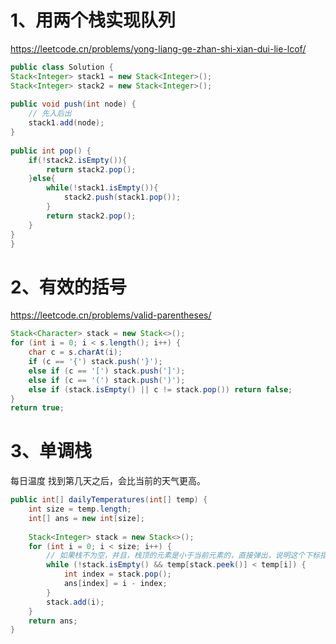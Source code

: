 # 1、用两个栈实现队列
https://leetcode.cn/problems/yong-liang-ge-zhan-shi-xian-dui-lie-lcof/

```java
public class Solution {
Stack<Integer> stack1 = new Stack<Integer>();  
Stack<Integer> stack2 = new Stack<Integer>();  
  
public void push(int node) {  
    // 先入后出  
    stack1.add(node);  
}  
  
public int pop() {  
    if(!stack2.isEmpty()){  
        return stack2.pop();  
    }else{  
        while(!stack1.isEmpty()){  
            stack2.push(stack1.pop());  
        }  
        return stack2.pop();  
    }  
}
}
```

# 2、有效的括号

https://leetcode.cn/problems/valid-parentheses/

```java
Stack<Character> stack = new Stack<>();  
for (int i = 0; i < s.length(); i++) {  
    char c = s.charAt(i);  
    if (c == '{') stack.push('}');  
    else if (c == '[') stack.push(']');  
    else if (c == '(') stack.push(')');  
    else if (stack.isEmpty() || c != stack.pop()) return false;  
}  
return true;
```

# 3、单调栈

每日温度
找到第几天之后，会比当前的天气更高。

```java
public int[] dailyTemperatures(int[] temp) {  
    int size = temp.length;  
    int[] ans = new int[size];  
  
    Stack<Integer> stack = new Stack<>();  
    for (int i = 0; i < size; i++) {  
		// 如果栈不为空，并且，栈顶的元素是小于当前元素的，直接弹出，说明这个下标指向的值是比tmp[i] 更小的，已经找到比当前大的值，可以进行更新动作
        while (!stack.isEmpty() && temp[stack.peek()] < temp[i]) {  
            int index = stack.pop();  
            ans[index] = i - index;  
        }  
        stack.add(i);  
    }  
    return ans;  
}



```







